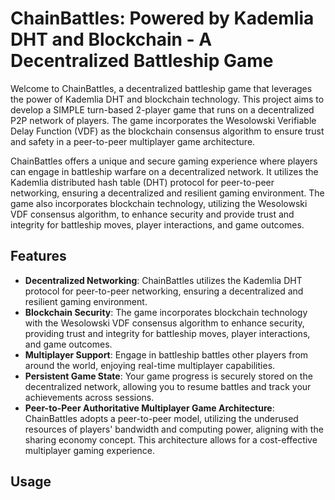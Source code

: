 # ChainBattles: Powered by Kademlia DHT and Blockchain - A Decentralized Battleship Game

Welcome to ChainBattles, a decentralized battleship game that leverages the power of Kademlia DHT and blockchain technology. This project aims to develop a SIMPLE turn-based 2-player game that runs on a decentralized P2P network of players. The game incorporates the Wesolowski Verifiable Delay Function (VDF) as the blockchain consensus algorithm to ensure trust and safety in a peer-to-peer multiplayer game architecture.

ChainBattles offers a unique and secure gaming experience where players can engage in battleship warfare on a decentralized network. It utilizes the Kademlia distributed hash table (DHT) protocol for peer-to-peer networking, ensuring a decentralized and resilient gaming environment. The game also incorporates blockchain technology, utilizing the Wesolowski VDF consensus algorithm, to enhance security and provide trust and integrity for battleship moves, player interactions, and game outcomes.

## Features

- **Decentralized Networking**: ChainBattles utilizes the Kademlia DHT protocol for peer-to-peer networking, ensuring a decentralized and resilient gaming environment.
- **Blockchain Security**: The game incorporates blockchain technology with the Wesolowski VDF consensus algorithm to enhance security, providing trust and integrity for battleship moves, player interactions, and game outcomes.
- **Multiplayer Support**: Engage in battleship battles other players from around the world, enjoying real-time multiplayer capabilities.
- **Persistent Game State**: Your game progress is securely stored on the decentralized network, allowing you to resume battles and track your achievements across sessions.
- **Peer-to-Peer Authoritative Multiplayer Game Architecture**: ChainBattles adopts a peer-to-peer model, utilizing the underused resources of players' bandwidth and computing power, aligning with the sharing economy concept. This architecture allows for a cost-effective multiplayer gaming experience.

## Usage